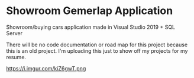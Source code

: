 # Showroom Gemerlap Application
Showroom/buying cars application made in Visual Studio 2019 + SQL Server

There will be no code documentation or road map for this project because this is an old project.
I'm uploading this just to show off my projects for my resume.


https://i.imgur.com/kiZ6gwT.png
